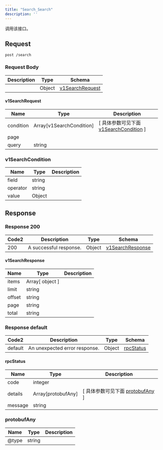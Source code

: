```yaml
---
title: "Search_Search"
description: ''
---
```



调用该接口。



## Request


```
post /search
```







### Request Body


 
| Description | Type | Schema |
| ----------- | ------ | ------ |
|  | Object | [v1SearchRequest](#v1SearchRequest) |

#### v1SearchRequest

| Name | Type | Description | 
| ---- | ---- | ----------- |         
| condition | Array[v1SearchCondition] |  [ 具体参数可见下面 [v1SearchCondition](#v1SearchCondition) ] |       
| page |  |  |      
| query | string |  |   


  
       
         
### v1SearchCondition
| Name | Type | Description | 
| ---- | ---- | ----------- |     
| field | string |  |      
| operator | string |  |     
| value | Object |    |   


  
     
   
     
   
    
          
     
 
 


          
     
   
     
   
     
 
 





## Response



### Response  200

 
| Code2 | Description | Type | Schema |
| ---- | ----------- | ------ | ------ |
| 200 | A successful response. | Object | [v1SearchResponse](#v1SearchResponse) |

#### v1SearchResponse

| Name | Type | Description | 
| ---- | ---- | ----------- |        
| items | Array[ object ] |  |       
| limit | string |  |      
| offset | string |  |      
| page | string |  |      
| total | string |  |   


  
       
          
     
   
     
   
     
   
     
   
     
 
 


 


### Response  default

 
| Code2 | Description | Type | Schema |
| ---- | ----------- | ------ | ------ |
| default | An unexpected error response. | Object | [rpcStatus](#rpcStatus) |

#### rpcStatus

| Name | Type | Description | 
| ---- | ---- | ----------- |     
| code | integer |  |          
| details | Array[protobufAny] |  [ 具体参数可见下面 [protobufAny](#protobufAny) ] |       
| message | string |  |   


  
     
   
       
         
### protobufAny
| Name | Type | Description | 
| ---- | ---- | ----------- |     
| @type | string |  |   


  
     
 
 


          
     
   
     
 
 


 



